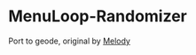 # MenuLoop-Randomizer
Port to geode, original by [Melody](https://github.com/uhmily)
                                                
